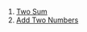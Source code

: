 1. [Two Sum](https://github.com/angelasubi/blog/blob/master/leetcode/1.Two%20Sum.js)
2. [Add Two Numbers](https://github.com/angelasubi/blog/blob/master/leetcode/2.Add%20Two%20Numbers.js)
